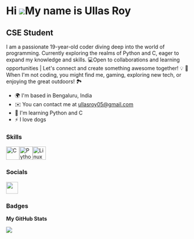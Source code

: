 Hi ![](https://user-images.githubusercontent.com/18350557/176309783-0785949b-9127-417c-8b55-ab5a4333674e.gif)My name is Ullas Roy
=================================================================================================================================

CSE Student
-----------

I am a passionate 19-year-old coder diving deep into the world of programming. Currently exploring the realms of Python and C, eager to expand my knowledge and skills. 
💻Open to collaborations and learning opportunities | Let's connect and create something awesome together! 💡 
🌟When I'm not coding, you might find me, gaming, exploring new tech, or enjoying the great outdoors! 🏞️

*   🌍  I'm based in Bengaluru, India
*   ✉️  You can contact me at [ullasroy05@gmail.com](mailto:ullasroy05@gmail.com)
*   🧠  I'm learning Python and C
*   ⚡  I love dogs

### Skills 
<p align="left">
<a href="https://docs.microsoft.com/en-us/cpp/?view=msvc-170" target="_blank" rel="noreferrer"><img src="https://raw.githubusercontent.com/danielcranney/readme-generator/main/public/icons/skills/c-colored.svg" width="36" height="36" alt="C" /></a><a href="https://www.python.org/" target="_blank" rel="noreferrer"><img src="https://raw.githubusercontent.com/danielcranney/readme-generator/main/public/icons/skills/python-colored.svg" width="36" height="36" alt="Python" /></a><a href="https://www.linux.org" target="_blank" rel="noreferrer"><img src="https://raw.githubusercontent.com/danielcranney/readme-generator/main/public/icons/skills/linux-colored.svg" width="36" height="36" alt="Linux" /></a>
                    </p>
                    

 ### Socials                 
<p align="left"> <a href="https://www.github.com/rickviper" target="_blank" rel="noreferrer"> <picture> <source media="(prefers-color-scheme: dark)" srcset="https://raw.githubusercontent.com/danielcranney/readme-generator/main/public/icons/socials/github-dark.svg" /> <source media="(prefers-color-scheme: light)" srcset="https://raw.githubusercontent.com/danielcranney/readme-generator/main/public/icons/socials/github.svg" /> <img src="https://raw.githubusercontent.com/danielcranney/readme-generator/main/public/icons/socials/github.svg" width="32" height="32" /> </picture> </a></p>

### Badges

<b>My GitHub Stats</b>

<a href="http://www.github.com/rickviper"><img src="https://github-readme-streak-stats.herokuapp.com/?user=rickviper&stroke=ffffff&background=1c1917&ring=0891b2&fire=0891b2&currStreakNum=ffffff&currStreakLabel=0891b2&sideNums=ffffff&sideLabels=ffffff&dates=ffffff&hide_border=true" /></a>
